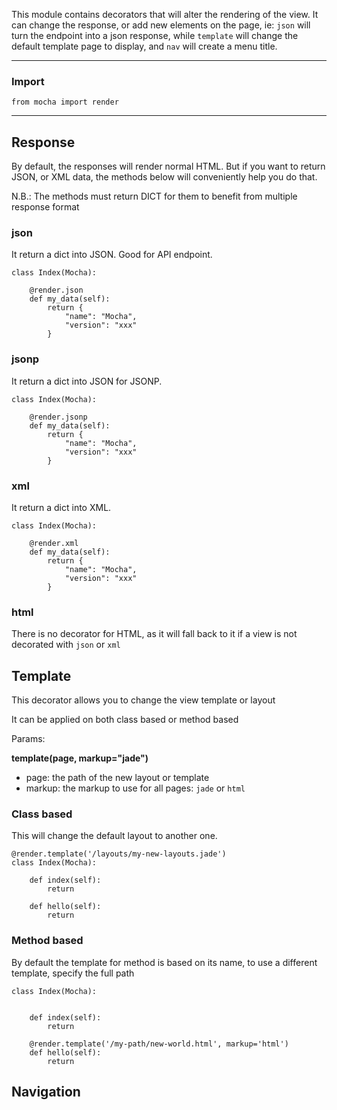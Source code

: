 

This module contains decorators that will alter the rendering of the view. It can change the response, or add
new elements on the page, ie: `json` will turn the endpoint into a json response, while `template` will change the
default template page to display, and `nav` will create a menu title.

---

### Import

    from mocha import render

---

## Response

By default, the responses will render normal HTML. But if you want to return
JSON, or XML data, the methods below will conveniently help you do that.

N.B.: The methods must return DICT for them to benefit from multiple response format


### json

It return a dict into JSON. Good for API endpoint.

    class Index(Mocha):

        @render.json
        def my_data(self):
            return {
                "name": "Mocha",
                "version": "xxx"
            }

### jsonp

It return a dict into JSON for JSONP.

    class Index(Mocha):

        @render.jsonp
        def my_data(self):
            return {
                "name": "Mocha",
                "version": "xxx"
            }


### xml

It return a dict into XML.

    class Index(Mocha):

        @render.xml
        def my_data(self):
            return {
                "name": "Mocha",
                "version": "xxx"
            }


### html

There is no decorator for HTML, as it will fall back to it if a view is not decorated
with `json` or `xml`



## Template

This decorator allows you to change the view template or layout

It can be applied on both class based or method based

Params:

**template(page, markup="jade")**

- page: the path of the new layout or template
- markup: the markup to use for all pages: `jade` or `html`


### Class based

This will change the default layout to another one.

    @render.template('/layouts/my-new-layouts.jade')
    class Index(Mocha):

        def index(self):
            return

        def hello(self):
            return


### Method based

By default the template for method is based on its name, to use a different
template, specify the full path

    class Index(Mocha):


        def index(self):
            return

        @render.template('/my-path/new-world.html', markup='html')
        def hello(self):
            return


## Navigation
